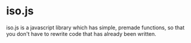 # iso.js
iso.js is a javascript library which has simple, premade functions, so that you don't have to rewrite code that has already been written.
